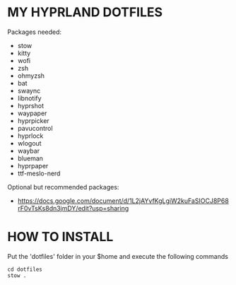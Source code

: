 # MY HYPRLAND DOTFILES

Packages needed:

* stow
* kitty
* wofi
* zsh
* ohmyzsh
* bat
* swaync
* libnotify
* hyprshot
* waypaper
* hyprpicker
* pavucontrol
* hyprlock
* wlogout
* waybar
* blueman
* hyprpaper
* ttf-meslo-nerd


Optional but recommended packages:
* https://docs.google.com/document/d/1L2jAYvfKgLgiW2kuFaSIOCJ8P68rF0vTsKs8dn3jmDY/edit?usp=sharing

# HOW TO INSTALL

Put the 'dotfiles' folder in your $home and
execute the following commands
```
cd dotfiles
stow .
```

